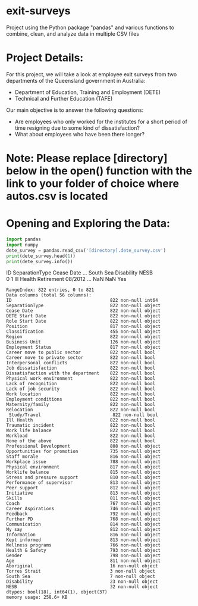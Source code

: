 # exit-surveys
Project using the Python package "pandas" and various functions to combine, clean, and analyze data in multiple CSV files  

# Project Details:
For this project, we will take a look at employee exit surveys from two departments of the Queensland government in Australia:  
- Department of Education, Training and Employment (DETE)  
- Technical and Further Education (TAFE)  

Our main objective is to answer the following questions:
- Are employees who only worked for the institutes for a short period of time resigning due to some kind of dissatisfaction?  
- What about employees who have been there longer?

# Note: Please replace [directory] below in the open() function with the link to your folder of choice where autos.csv is located

# Opening and Exploring the Data:
```python
import pandas
import numpy
dete_survey = pandas.read_csv('[directory].dete_survey.csv')
print(dete_survey.head(1))
print(dete_survey.info())
```

   ID         SeparationType Cease Date  ... South Sea Disability NESB  
0   1  Ill Health Retirement    08/2012  ...       NaN        NaN  Yes  

```
RangeIndex: 822 entries, 0 to 821  
Data columns (total 56 columns):  
ID                                     822 non-null int64  
SeparationType                         822 non-null object  
Cease Date                             822 non-null object  
DETE Start Date                        822 non-null object  
Role Start Date                        822 non-null object  
Position                               817 non-null object  
Classification                         455 non-null object  
Region                                 822 non-null object  
Business Unit                          126 non-null object  
Employment Status                      817 non-null object  
Career move to public sector           822 non-null bool  
Career move to private sector          822 non-null bool  
Interpersonal conflicts                822 non-null bool  
Job dissatisfaction                    822 non-null bool  
Dissatisfaction with the department    822 non-null bool  
Physical work environment              822 non-null bool  
Lack of recognition                    822 non-null bool  
Lack of job security                   822 non-null bool  
Work location                          822 non-null bool  
Employment conditions                  822 non-null bool  
Maternity/family                       822 non-null bool  
Relocation                             822 non-null bool  
 Study/Travel                           822 non-null bool  
Ill Health                             822 non-null bool  
Traumatic incident                     822 non-null bool  
Work life balance                      822 non-null bool  
Workload                               822 non-null bool  
None of the above                      822 non-null bool  
Professional Development               808 non-null object  
Opportunities for promotion            735 non-null object  
Staff morale                           816 non-null object  
Workplace issue                        788 non-null object  
Physical environment                   817 non-null object  
Worklife balance                       815 non-null object  
Stress and pressure support            810 non-null object  
Performance of supervisor              813 non-null object  
Peer support                           812 non-null object  
Initiative                             813 non-null object  
Skills                                 811 non-null object  
Coach                                  767 non-null object  
Career Aspirations                     746 non-null object  
Feedback                               792 non-null object  
Further PD                             768 non-null object  
Communication                          814 non-null object  
My say                                 812 non-null object  
Information                            816 non-null object  
Kept informed                          813 non-null object  
Wellness programs                      766 non-null object  
Health & Safety                        793 non-null object  
Gender                                 798 non-null object  
Age                                    811 non-null object  
Aboriginal                             16 non-null object  
Torres Strait                          3 non-null object  
South Sea                              7 non-null object  
Disability                             23 non-null object  
NESB                                   32 non-null object  
dtypes: bool(18), int64(1), object(37)  
memory usage: 258.6+ KB  
```
